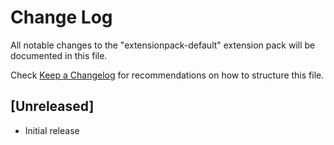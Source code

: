 # Change Log

All notable changes to the "extensionpack-default" extension pack will be documented in this file.

Check [Keep a Changelog](http://keepachangelog.com/) for recommendations on how to structure this file.

## [Unreleased]

- Initial release
